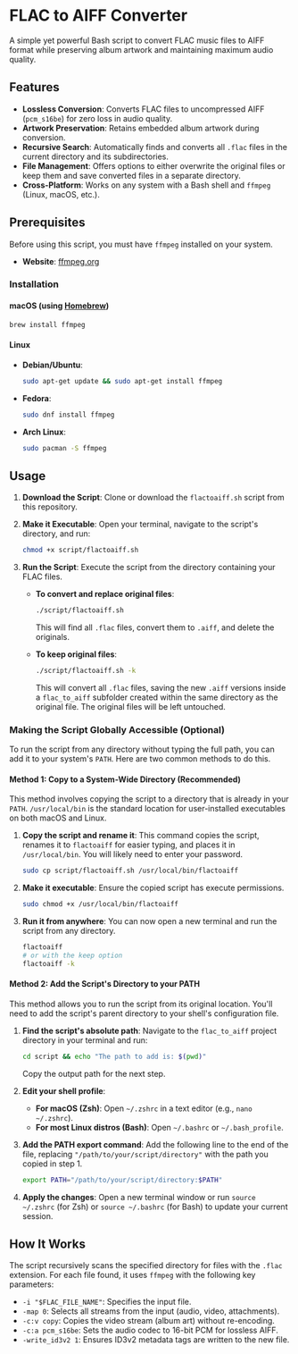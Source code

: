 # FLAC to AIFF Converter

A simple yet powerful Bash script to convert FLAC music files to AIFF format while preserving album artwork and maintaining maximum audio quality.

## Features

-   **Lossless Conversion**: Converts FLAC files to uncompressed AIFF (`pcm_s16be`) for zero loss in audio quality.
-   **Artwork Preservation**: Retains embedded album artwork during conversion.
-   **Recursive Search**: Automatically finds and converts all `.flac` files in the current directory and its subdirectories.
-   **File Management**: Offers options to either overwrite the original files or keep them and save converted files in a separate directory.
-   **Cross-Platform**: Works on any system with a Bash shell and `ffmpeg` (Linux, macOS, etc.).

## Prerequisites

Before using this script, you must have `ffmpeg` installed on your system.

-   **Website**: [ffmpeg.org](https://ffmpeg.org/)

### Installation

#### macOS (using [Homebrew](https://brew.sh/))

```bash
brew install ffmpeg
```

#### Linux

-   **Debian/Ubuntu**:
    ```bash
    sudo apt-get update && sudo apt-get install ffmpeg
    ```
-   **Fedora**:
    ```bash
    sudo dnf install ffmpeg
    ```
-   **Arch Linux**:
    ```bash
    sudo pacman -S ffmpeg
    ```

## Usage

1.  **Download the Script**:
    Clone or download the `flactoaiff.sh` script from this repository.

2.  **Make it Executable**:
    Open your terminal, navigate to the script's directory, and run:
    ```bash
    chmod +x script/flactoaiff.sh
    ```

3.  **Run the Script**:
    Execute the script from the directory containing your FLAC files.

    -   **To convert and replace original files**:
        ```bash
        ./script/flactoaiff.sh
        ```
        This will find all `.flac` files, convert them to `.aiff`, and delete the originals.

    -   **To keep original files**:
        ```bash
        ./script/flactoaiff.sh -k
        ```
        This will convert all `.flac` files, saving the new `.aiff` versions inside a `flac_to_aiff` subfolder created within the same directory as the original file. The original files will be left untouched.

### Making the Script Globally Accessible (Optional)

To run the script from any directory without typing the full path, you can add it to your system's `PATH`. Here are two common methods to do this.

#### Method 1: Copy to a System-Wide Directory (Recommended)

This method involves copying the script to a directory that is already in your `PATH`. `/usr/local/bin` is the standard location for user-installed executables on both macOS and Linux.

1.  **Copy the script and rename it**:
    This command copies the script, renames it to `flactoaiff` for easier typing, and places it in `/usr/local/bin`. You will likely need to enter your password.
    ```bash
    sudo cp script/flactoaiff.sh /usr/local/bin/flactoaiff
    ```

2.  **Make it executable**:
    Ensure the copied script has execute permissions.
    ```bash
    sudo chmod +x /usr/local/bin/flactoaiff
    ```

3.  **Run it from anywhere**:
    You can now open a new terminal and run the script from any directory.
    ```bash
    flactoaiff
    # or with the keep option
    flactoaiff -k
    ```

#### Method 2: Add the Script's Directory to your PATH

This method allows you to run the script from its original location. You'll need to add the script's parent directory to your shell's configuration file.

1.  **Find the script's absolute path**:
    Navigate to the `flac_to_aiff` project directory in your terminal and run:
    ```bash
    cd script && echo "The path to add is: $(pwd)"
    ```
    Copy the output path for the next step.

2.  **Edit your shell profile**:
    -   **For macOS (Zsh)**: Open `~/.zshrc` in a text editor (e.g., `nano ~/.zshrc`).
    -   **For most Linux distros (Bash)**: Open `~/.bashrc` or `~/.bash_profile`.

3.  **Add the PATH export command**:
    Add the following line to the end of the file, replacing `"/path/to/your/script/directory"` with the path you copied in step 1.
    ```bash
    export PATH="/path/to/your/script/directory:$PATH"
    ```

4.  **Apply the changes**:
    Open a new terminal window or run `source ~/.zshrc` (for Zsh) or `source ~/.bashrc` (for Bash) to update your current session.


## How It Works

The script recursively scans the specified directory for files with the `.flac` extension. For each file found, it uses `ffmpeg` with the following key parameters:

-   `-i "$FLAC_FILE_NAME"`: Specifies the input file.
-   `-map 0`: Selects all streams from the input (audio, video, attachments).
-   `-c:v copy`: Copies the video stream (album art) without re-encoding.
-   `-c:a pcm_s16be`: Sets the audio codec to 16-bit PCM for lossless AIFF.
-   `-write_id3v2 1`: Ensures ID3v2 metadata tags are written to the new file.